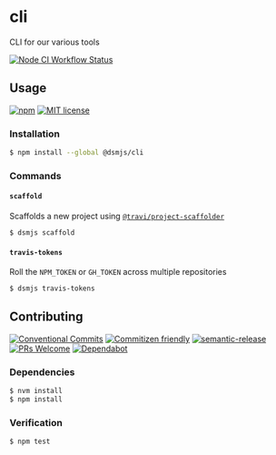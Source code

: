 # cli

CLI for our various tools

<!--status-badges start -->

[![Node CI Workflow Status][github-actions-ci-badge]][github-actions-ci-link]

<!--status-badges end -->

## Usage

<!--consumer-badges start -->

[![npm][npm-badge]][npm-link]
[![MIT license][license-badge]][license-link]

<!--consumer-badges end -->

### Installation

```sh
$ npm install --global @dsmjs/cli
```

### Commands

#### `scaffold`

Scaffolds a new project using [`@travi/project-scaffolder`](https://www.npmjs.com/package/@travi/project-scaffolder)

```sh
$ dsmjs scaffold
```

#### `travis-tokens`

Roll the `NPM_TOKEN` or `GH_TOKEN` across multiple repositories

```sh
$ dsmjs travis-tokens
```

## Contributing

<!--contribution-badges start -->

[![Conventional Commits][commit-convention-badge]][commit-convention-link]
[![Commitizen friendly][commitizen-badge]][commitizen-link]
[![semantic-release][semantic-release-badge]][semantic-release-link]
[![PRs Welcome][PRs-badge]][PRs-link]
[![Dependabot][dependabot-badge]][dependabot-link]

<!--contribution-badges end -->

### Dependencies

```sh
$ nvm install
$ npm install
```

### Verification

```sh
$ npm test
```

[npm-link]: https://www.npmjs.com/package/cli

[npm-badge]: https://img.shields.io/npm/v/cli.svg

[license-link]: LICENSE

[license-badge]: https://img.shields.io/github/license/dsmjs/cli.svg

[commit-convention-link]: https://conventionalcommits.org

[commit-convention-badge]: https://img.shields.io/badge/Conventional%20Commits-1.0.0-yellow.svg

[commitizen-link]: http://commitizen.github.io/cz-cli/

[commitizen-badge]: https://img.shields.io/badge/commitizen-friendly-brightgreen.svg

[semantic-release-link]: https://github.com/semantic-release/semantic-release

[semantic-release-badge]: https://img.shields.io/badge/%20%20%F0%9F%93%A6%F0%9F%9A%80-semantic--release-e10079.svg

[PRs-link]: http://makeapullrequest.com

[PRs-badge]: https://img.shields.io/badge/PRs-welcome-brightgreen.svg

[dependabot-link]: https://dependabot.com/

[dependabot-badge]: https://badgen.net/dependabot/dsmjs/cli/?icon=dependabot

[github-actions-ci-link]: https://github.com/dsmjs/cli/actions?query=workflow%3A%22Node.js+CI%22+branch%3Amaster

[github-actions-ci-badge]: https://github.com/dsmjs/cli/workflows/Node.js%20CI/badge.svg
